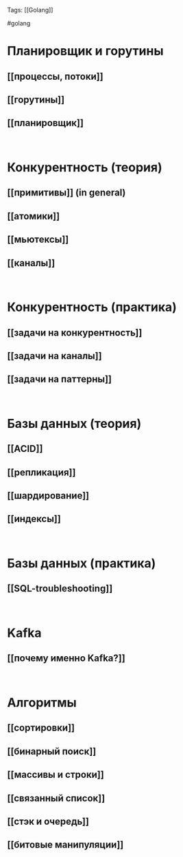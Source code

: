Tags: [[Golang]]

#golang 


# Планировщик и горутины

## [[процессы, потоки]]


## [[горутины]]


## [[планировщик]]

 


# Конкурентность (теория)
## [[примитивы]] (in general)


## [[атомики]]


## [[мьютексы]]


## [[каналы]]

 


# Конкурентность (практика)
## [[задачи на конкурентность]]


## [[задачи на каналы]]


## [[задачи на паттерны]]

 


# Базы данных (теория)
## [[ACID]]


## [[репликация]]


## [[шардирование]]


## [[индексы]]

 


# Базы данных (практика)
## [[SQL-troubleshooting]]

 


# Kafka
## [[почему именно Kafka?]]

 


# Алгоритмы
## [[сортировки]]


## [[бинарный поиск]]


## [[массивы и строки]]


## [[связанный список]]


## [[стэк и очередь]]


## [[битовые манипуляции]]








